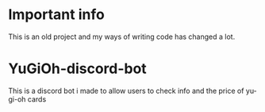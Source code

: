 # Important info
This is an old project and my ways of writing code has changed a lot.

# YuGiOh-discord-bot
This is a discord bot i made to allow users to check info and the price of yu-gi-oh cards
